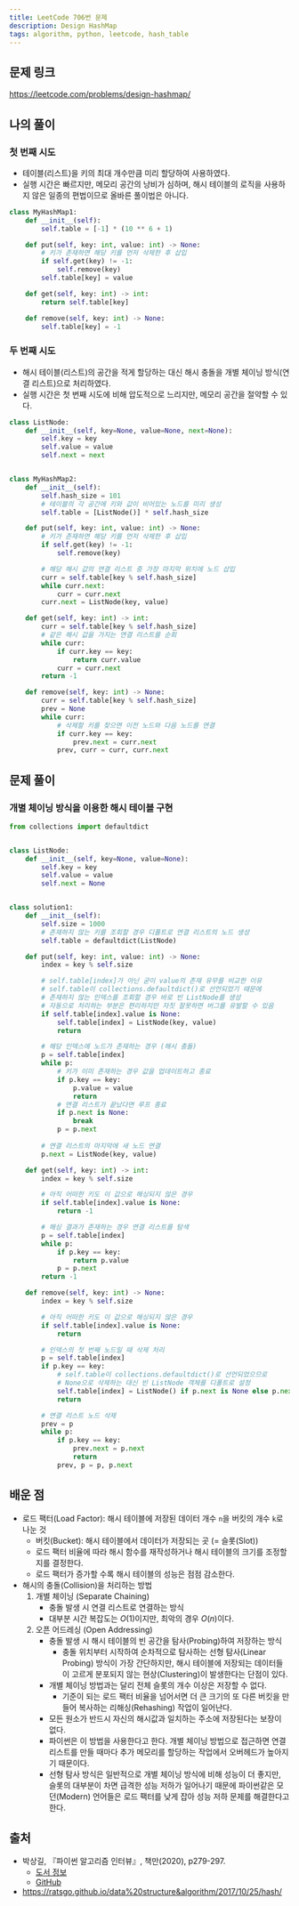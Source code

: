 ```yaml
---
title: LeetCode 706번 문제
description: Design HashMap
tags: algorithm, python, leetcode, hash_table
---
```


## 문제 링크

https://leetcode.com/problems/design-hashmap/

## 나의 풀이

### 첫 번째 시도

- 테이블(리스트)을 키의 최대 개수만큼 미리 할당하여 사용하였다.
- 실행 시간은 빠르지만, 메모리 공간의 낭비가 심하며, 해시 테이블의 로직을 사용하지 않은 일종의 편법이므로 올바른 풀이법은 아니다.

```python
class MyHashMap1:
    def __init__(self):
        self.table = [-1] * (10 ** 6 + 1)

    def put(self, key: int, value: int) -> None:
        # 키가 존재하면 해당 키를 먼저 삭제한 후 삽입
        if self.get(key) != -1:
            self.remove(key)
        self.table[key] = value

    def get(self, key: int) -> int:
        return self.table[key]

    def remove(self, key: int) -> None:
        self.table[key] = -1
```

### 두 번째 시도

- 해시 테이블(리스트)의 공간을 적게 할당하는 대신 해시 충돌을 개별 체이닝 방식(연결 리스트)으로 처리하였다.
- 실행 시간은 첫 번째 시도에 비해 압도적으로 느리지만, 메모리 공간을 절약할 수 있다.

```python
class ListNode:
    def __init__(self, key=None, value=None, next=None):
        self.key = key
        self.value = value
        self.next = next


class MyHashMap2:
    def __init__(self):
        self.hash_size = 101
        # 테이블의 각 공간에 키와 값이 비어있는 노드를 미리 생성
        self.table = [ListNode()] * self.hash_size

    def put(self, key: int, value: int) -> None:
        # 키가 존재하면 해당 키를 먼저 삭제한 후 삽입
        if self.get(key) != -1:
            self.remove(key)

        # 해당 해시 값의 연결 리스트 중 가장 마지막 위치에 노드 삽입
        curr = self.table[key % self.hash_size]
        while curr.next:
            curr = curr.next
        curr.next = ListNode(key, value)

    def get(self, key: int) -> int:
        curr = self.table[key % self.hash_size]
        # 같은 해시 값을 가지는 연결 리스트를 순회
        while curr:
            if curr.key == key:
                return curr.value
            curr = curr.next
        return -1

    def remove(self, key: int) -> None:
        curr = self.table[key % self.hash_size]
        prev = None
        while curr:
            # 삭제할 키를 찾으면 이전 노드와 다음 노드를 연결
            if curr.key == key:
                prev.next = curr.next
            prev, curr = curr, curr.next
```

## 문제 풀이

### 개별 체이닝 방식을 이용한 해시 테이블 구현

```python
from collections import defaultdict


class ListNode:
    def __init__(self, key=None, value=None):
        self.key = key
        self.value = value
        self.next = None


class solution1:
    def __init__(self):
        self.size = 1000
        # 존재하지 않는 키를 조회할 경우 디폴트로 연결 리스트의 노드 생성
        self.table = defaultdict(ListNode)

    def put(self, key: int, value: int) -> None:
        index = key % self.size

        # self.table[index]가 아닌 굳이 value의 존재 유무를 비교한 이유
        # self.table이 collections.defaultdict()로 선언되었기 때문에
        # 존재하지 않는 인덱스를 조회할 경우 바로 빈 ListNode를 생성
        # 자동으로 처리하는 부분은 편리하지만 자칫 잘못하면 버그를 유발할 수 있음
        if self.table[index].value is None:
            self.table[index] = ListNode(key, value)
            return

        # 해당 인덱스에 노드가 존재하는 경우 (해시 충돌)
        p = self.table[index]
        while p:
            # 키가 이미 존재하는 경우 값을 업데이트하고 종료
            if p.key == key:
                p.value = value
                return
            # 연결 리스트가 끝났다면 루프 종료
            if p.next is None:
                break
            p = p.next
            
        # 연결 리스트의 마지막에 새 노드 연결
        p.next = ListNode(key, value)

    def get(self, key: int) -> int:
        index = key % self.size

        # 아직 어떠한 키도 이 값으로 해싱되지 않은 경우
        if self.table[index].value is None:
            return -1

        # 해싱 결과가 존재하는 경우 연결 리스트를 탐색
        p = self.table[index]
        while p:
            if p.key == key:
                return p.value
            p = p.next
        return -1

    def remove(self, key: int) -> None:
        index = key % self.size

        # 아직 어떠한 키도 이 값으로 해싱되지 않은 경우
        if self.table[index].value is None:
            return

        # 인덱스의 첫 번째 노드일 때 삭제 처리
        p = self.table[index]
        if p.key == key:
            # self.table이 collections.defaultdict()로 선언되었으므로
            # None으로 삭제하는 대신 빈 ListNode 객체를 디폴트로 설정
            self.table[index] = ListNode() if p.next is None else p.next
            return

        # 연결 리스트 노드 삭제
        prev = p
        while p:
            if p.key == key:
                prev.next = p.next
                return
            prev, p = p, p.next
```

## 배운 점

- 로드 팩터(Load Factor): 해시 테이블에 저장된 데이터 개수 `n`을 버킷의 개수 `k`로 나눈 것
  - 버킷(Bucket): 해시 테이블에서 데이터가 저장되는 곳 (= 슬롯(Slot))
  - 로드 팩터 비율에 따라 해시 함수를 재작성하거나 해시 테이블의 크기를 조정할지를 결정한다.
  - 로드 팩터가 증가할 수록 해시 테이블의 성능은 점점 감소한다.
- 해시의 충돌(Collision)을 처리하는 방법
  1. 개별 체이닝 (Separate Chaining)
     - 충돌 발생 시 연결 리스트로 연결하는 방식
     - 대부분 시간 복잡도는 $O(1)$이지만, 최악의 경우 $O(n)$이다.
  2. 오픈 어드레싱 (Open Addressing)
     - 충돌 발생 시 해시 테이블의 빈 공간을 탐사(Probing)하여 저장하는 방식
       - 충돌 위치부터 시작하여 순차적으로 탐사하는 선형 탐사(Linear Probing) 방식이 가장 간단하지만, 해시 테이블에 저장되는 데이터들이 고르게 분포되지 않는 현상(Clustering)이 발생한다는 단점이 있다.
     - 개별 체이닝 방법과는 달리 전체 슬롯의 개수 이상은 저장할 수 없다.
       - 기준이 되는 로드 팩터 비율을 넘어서면 더 큰 크기의 또 다른 버킷을 만들어 복사하는 리해싱(Rehashing) 작업이 일어난다.
     - 모든 원소가 반드시 자신의 해시값과 일치하는 주소에 저장된다는 보장이 없다.
     - 파이썬은 이 방법을 사용한다고 한다. 개별 체이닝 방법으로 접근하면 연결 리스트를 만들 때마다 추가 메모리를 할당하는 작업에서 오버헤드가 높아지기 때문이다.
     - 선형 탐사 방식은 일반적으로 개별 체이닝 방식에 비해 성능이 더 좋지만, 슬롯의 대부분이 차면 급격한 성능 저하가 일어나기 때문에 파이썬같은 모던(Modern) 언어들은 로드 팩터를 낮게 잡아 성능 저하 문제를 해결한다고 한다.

## 출처

- 박상길, 『파이썬 알고리즘 인터뷰』, 책만(2020), p279-297.
  - [도서 정보](https://www.onlybook.co.kr/entry/algorithm-interview)
  - [GitHub](https://github.com/onlybooks/algorithm-interview)
- https://ratsgo.github.io/data%20structure&algorithm/2017/10/25/hash/
